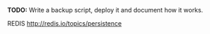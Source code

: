 **TODO:** Write a backup script, deploy it and document how it works.

REDIS http://redis.io/topics/persistence
